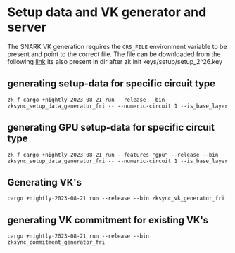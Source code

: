 # Setup data and VK generator and server

The SNARK VK generation requires the `CRS_FILE` environment variable to be present and point to the correct file. The
file can be downloaded from the following
[link](https://storage.googleapis.com/matterlabs-setup-keys-us/setup-keys/setup_2^26.key) its also present in dir after
zk init keys/setup/setup_2^26.key

## generating setup-data for specific circuit type

`zk f cargo +nightly-2023-08-21 run --release --bin zksync_setup_data_generator_fri -- --numeric-circuit 1 --is_base_layer`

## generating GPU setup-data for specific circuit type

`zk f cargo +nightly-2023-08-21 run --features "gpu" --release --bin zksync_setup_data_generator_fri -- --numeric-circuit 1 --is_base_layer`

## Generating VK's

`cargo +nightly-2023-08-21 run --release --bin zksync_vk_generator_fri`

## generating VK commitment for existing VK's

`cargo +nightly-2023-08-21 run --release --bin zksync_commitment_generator_fri`

